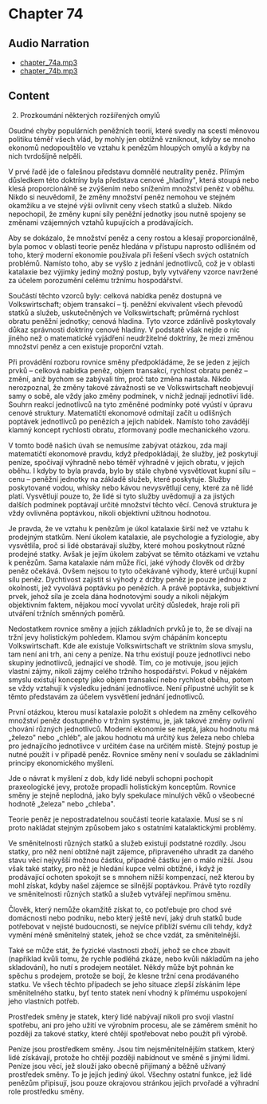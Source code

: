 # Chapter 74

## Audio Narration

- [chapter_74a.mp3](../5-audio-chunks-espeak/chapter_74a.mp3)
- [chapter_74b.mp3](../5-audio-chunks-espeak/chapter_74b.mp3)

## Content

<!-- Source: ESPEAK_AUDIO-chapter_74a-OPTIMIZED.md -->

2. Prozkoumání některých rozšířených omylů

Osudné chyby populárních peněžních teorií, které svedly na scestí měnovou politiku téměř všech vlád, by mohly jen obtížně vzniknout, kdyby se mnoho ekonomů nedopouštělo ve vztahu k penězům hloupých omylů a kdyby na nich tvrdošíjně nelpěli.

V prvé řadě jde o falešnou představu domnělé neutrality peněz. Přímým důsledkem této doktríny byla představa cenové „hladiny", která stoupá nebo klesá proporcionálně se zvýšením nebo snížením množství peněz v oběhu. Nikdo si neuvědomil, že změny množství peněz nemohou ve stejném okamžiku a ve stejné výši ovlivnit ceny všech statků a služeb. Nikdo nepochopil, že změny kupní síly peněžní jednotky jsou nutně spojeny se změnami vzájemných vztahů kupujících a prodávajících.

Aby se dokázalo, že množství peněz a ceny rostou a klesají proporcionálně, byla pomoc v oblasti teorie peněz hledána v přístupu naprosto odlišném od toho, který moderní ekonomie používala při řešení všech svých ostatních problémů. Namísto toho, aby se vyšlo z jednání jednotlivců, což je v oblasti katalaxie bez výjimky jediný možný postup, byly vytvářeny vzorce navržené za účelem porozumění celému tržnímu hospodářství.

Součástí těchto vzorců byly: celková nabídka peněz dostupná ve Volkswirtschaft; objem transakcí – tj. peněžní ekvivalent všech převodů statků a služeb, uskutečněných ve Volkswirtschaft; průměrná rychlost obratu peněžní jednotky; cenová hladina. Tyto vzorce zdánlivě poskytovaly důkaz správnosti doktríny cenové hladiny. V podstatě však nejde o nic jiného než o matematické vyjádření neudržitelné doktríny, že mezi změnou množství peněz a cen existuje proporční vztah.

Při provádění rozboru rovnice směny předpokládáme, že se jeden z jejích prvků – celková nabídka peněz, objem transakcí, rychlost obratu peněz – změní, aniž bychom se zabývali tím, proč tato změna nastala. Nikdo nerozpoznal, že změny takové závažnosti se ve Volkswirtschaft neobjevují samy o sobě, ale vždy jako změny podmínek, v nichž jednají jednotliví lidé. Souhrn reakcí jednotlivců na tyto změněné podmínky poté vyústí v úpravu cenové struktury. Matematičtí ekonomové odmítají začít u odlišných poptávek jednotlivců po penězích a jejich nabídek. Namísto toho zavádějí klamný koncept rychlosti obratu, zformovaný podle mechanického vzoru.

V tomto bodě našich úvah se nemusíme zabývat otázkou, zda mají matematičtí ekonomové pravdu, když předpokládají, že služby, jež poskytují peníze, spočívají výhradně nebo téměř výhradně v jejich obratu, v jejich oběhu. I kdyby to byla pravda, bylo by stále chybné vysvětlovat kupní sílu – cenu – peněžní jednotky na základě služeb, které poskytuje. Služby poskytované vodou, whisky nebo kávou nevysvětlují ceny, které za ně lidé platí. Vysvětlují pouze to, že lidé si tyto služby uvědomují a za jistých dalších podmínek poptávají určité množství těchto věcí. Cenová struktura je vždy ovlivněna poptávkou, nikoli objektivní užitnou hodnotou.

Je pravda, že ve vztahu k penězům je úkol katalaxie širší než ve vztahu k prodejným statkům. Není úkolem katalaxie, ale psychologie a fyziologie, aby vysvětlila, proč si lidé obstarávají služby, které mohou poskytnout různé prodejné statky. Avšak je jejím úkolem zabývat se těmito otázkami ve vztahu k penězům. Sama katalaxie nám může říci, jaké výhody člověk od držby peněz očekává. Ovšem nejsou to tyto očekávané výhody, které určují kupní sílu peněz. Dychtivost zajistit si výhody z držby peněz je pouze jednou z okolností, jež vyvolává poptávku po penězích. A právě poptávka, subjektivní prvek, jehož síla je zcela dána hodnotovými soudy a nikoli nějakým objektivním faktem, nějakou mocí vyvolat určitý důsledek, hraje roli při utváření tržních směnných poměrů.

Nedostatkem rovnice směny a jejích základních prvků je to, že se dívají na tržní jevy holistickým pohledem. Klamou svým chápáním konceptu Volkswirtschaft. Kde ale existuje Volkswirtschaft ve striktním slova smyslu, tam není ani trh, ani ceny a peníze. Na trhu existují pouze jednotlivci nebo skupiny jednotlivců, jednající ve shodě. Tím, co je motivuje, jsou jejich vlastní zájmy, nikoli zájmy celého tržního hospodářství. Pokud v nějakém smyslu existují koncepty jako objem transakcí nebo rychlost oběhu, potom se vždy vztahují k výsledku jednání jednotlivce. Není přípustné uchýlit se k těmto představám za účelem vysvětlení jednání jednotlivců.

<!-- Source: ESPEAK_AUDIO-chapter_74b-OPTIMIZED.md -->

První otázkou, kterou musí katalaxie položit s ohledem na změny celkového množství peněz dostupného v tržním systému, je, jak takové změny ovlivní chování různých jednotlivců. Moderní ekonomie se neptá, jakou hodnotu má „železo" nebo „chléb", ale jakou hodnotu má určitý kus železa nebo chleba pro jednajícího jednotlivce v určitém čase na určitém místě. Stejný postup je nutné použít i v případě peněz. Rovnice směny není v souladu se základními principy ekonomického myšlení.

Jde o návrat k myšlení z dob, kdy lidé nebyli schopni pochopit praxeologické jevy, protože propadli holistickým konceptům. Rovnice směny je stejně neplodná, jako byly spekulace minulých věků o všeobecné hodnotě „železa" nebo „chleba".

Teorie peněz je nepostradatelnou součástí teorie katalaxie. Musí se s ní proto nakládat stejným způsobem jako s ostatními katalaktickými problémy.

Ve směnitelnosti různých statků a služeb existují podstatné rozdíly. Jsou statky, pro něž není obtížné najít zájemce, připraveného uhradit za daného stavu věcí nejvyšší možnou částku, případně částku jen o málo nižší. Jsou však také statky, pro něž je hledání kupce velmi obtížné, i když je prodávající ochoten spokojit se s mnohem nižší kompenzací, než kterou by mohl získat, kdyby našel zájemce se silnější poptávkou. Právě tyto rozdíly ve směnitelnosti různých statků a služeb vytvářejí nepřímou směnu.

Člověk, který nemůže okamžitě získat to, co potřebuje pro chod své domácnosti nebo podniku, nebo který ještě neví, jaký druh statků bude potřebovat v nejisté budoucnosti, se nejvíce přiblíží svému cíli tehdy, když vymění méně směnitelný statek, jehož se chce vzdát, za směnitelnější.

Také se může stát, že fyzické vlastnosti zboží, jehož se chce zbavit (například kvůli tomu, že rychle podléhá zkáze, nebo kvůli nákladům na jeho skladování), ho nutí s prodejem neotálet. Někdy může být pohnán ke spěchu s prodejem, protože se bojí, že klesne tržní cena prodávaného statku. Ve všech těchto případech se jeho situace zlepší získáním lépe směnitelného statku, byť tento statek není vhodný k přímému uspokojení jeho vlastních potřeb.

Prostředek směny je statek, který lidé nabývají nikoli pro svoji vlastní spotřebu, ani pro jeho užití ve výrobním procesu, ale se záměrem směnit ho později za takové statky, které chtějí spotřebovat nebo použít při výrobě.

Peníze jsou prostředkem směny. Jsou tím nejsměnitelnějším statkem, který lidé získávají, protože ho chtějí později nabídnout ve směně s jinými lidmi. Peníze jsou věcí, jež slouží jako obecně přijímaný a běžně užívaný prostředek směny. To je jejich jediný úkol. Všechny ostatní funkce, jež lidé penězům připisují, jsou pouze okrajovou stránkou jejich prvořadé a výhradní role prostředku směny.

